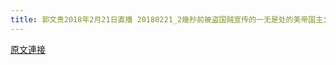 ```yaml
---
title: 郭文贵2018年2月21日直播 20180221_2幾秒前被盗国贼宣传的一无是处的美帝国主义！咋这么自然！这么多别墅呢？而且都是私人拥有！ V
---
```


[原文連接](https://gnews.org/ThreadView/53477225)


